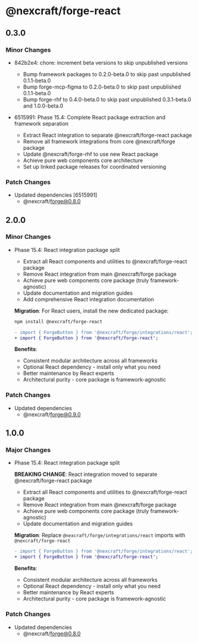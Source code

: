 # @nexcraft/forge-react

## 0.3.0

### Minor Changes

- 842b2e4: chore: increment beta versions to skip unpublished versions
  - Bump framework packages to 0.2.0-beta.0 to skip past unpublished 0.1.1-beta.0
  - Bump forge-mcp-figma to 0.2.0-beta.0 to skip past unpublished 0.1.1-beta.0
  - Bump forge-rhf to 0.4.0-beta.0 to skip past unpublished 0.3.1-beta.0 and 1.0.0-beta.0

- 6515991: Phase 15.4: Complete React package extraction and framework separation
  - Extract React integration to separate @nexcraft/forge-react package
  - Remove all framework integrations from core @nexcraft/forge package
  - Update @nexcraft/forge-rhf to use new React package
  - Achieve pure web components core architecture
  - Set up linked package releases for coordinated versioning

### Patch Changes

- Updated dependencies [6515991]
  - @nexcraft/forge@0.8.0

## 2.0.0

### Minor Changes

- Phase 15.4: React integration package split
  - Extract all React components and utilities to @nexcraft/forge-react package
  - Remove React integration from main @nexcraft/forge package
  - Achieve pure web components core package (truly framework-agnostic)
  - Update documentation and migration guides
  - Add comprehensive React integration documentation

  **Migration**: For React users, install the new dedicated package:

  ```bash
  npm install @nexcraft/forge-react
  ```

  ```diff
  - import { ForgeButton } from '@nexcraft/forge/integrations/react';
  + import { ForgeButton } from '@nexcraft/forge-react';
  ```

  **Benefits**:
  - Consistent modular architecture across all frameworks
  - Optional React dependency - install only what you need
  - Better maintenance by React experts
  - Architectural purity - core package is framework-agnostic

### Patch Changes

- Updated dependencies
  - @nexcraft/forge@0.9.0

## 1.0.0

### Major Changes

- Phase 15.4: React integration package split

  **BREAKING CHANGE**: React integration moved to separate @nexcraft/forge-react package
  - Extract all React components and utilities to @nexcraft/forge-react package
  - Remove React integration from main @nexcraft/forge package
  - Achieve pure web components core package (truly framework-agnostic)
  - Update documentation and migration guides

  **Migration**: Replace `@nexcraft/forge/integrations/react` imports with `@nexcraft/forge-react`

  ```diff
  - import { ForgeButton } from '@nexcraft/forge/integrations/react';
  + import { ForgeButton } from '@nexcraft/forge-react';
  ```

  **Benefits**:
  - Consistent modular architecture across all frameworks
  - Optional React dependency - install only what you need
  - Better maintenance by React experts
  - Architectural purity - core package is framework-agnostic

### Patch Changes

- Updated dependencies
  - @nexcraft/forge@0.8.0
